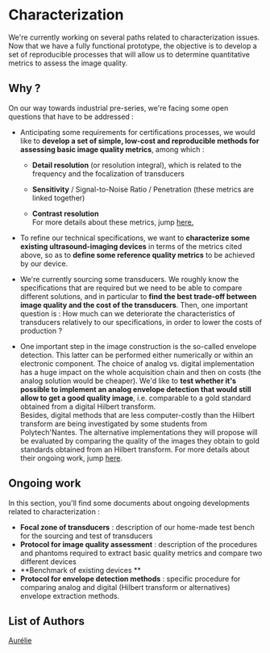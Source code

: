 # Characterization

We're currently working on several paths related to characterization issues. Now that we have a fully functional prototype, the objective is to develop a set of reproducible processes that will allow us to determine quantitative metrics to assess the image quality.

## Why ?

On our way towards industrial pre-series, we're facing some open questions that have to be addressed :

* Anticipating some requirements for certifications processes, we would like to **develop a set of simple, low-cost and reproducible methods for assessing basic image quality metrics**, among which :

  * **Detail resolution** \(or resolution integral\), which is related to the frequency and the focalization of transducers
  * **Sensitivity** / Signal-to-Noise Ratio / Penetration \(these metrics are linked together\)

  * **Contrast resolution**  
    For more details about these metrics, jump [here.](/references/sigproc/new_IMGQ_metrics.md)

* To refine our technical specifications, we want to **characterize some existing ultrasound-imaging devices** in terms of the metrics cited above, so as to **define some reference quality metrics** to be achieved by our device.

* We're currently sourcing some transducers. We roughly know the specifications that are required but we need to be able to compare different solutions, and in particular to **find the best trade-off between image quality and the cost of the transducers**. Then, one important question is : How much can we deteriorate the characteristics of transducers relatively to our specifications, in order to lower the costs of production ?

* One important step in the image construction is the so-called envelope detection. This latter can be performed either numerically or within an electronic component. The choice of analog vs. digital implementation has a huge impact on the whole acquisition chain and then on costs \(the analog solution would be cheaper\). We'd like to **test whether it's possible to implement an analog envelope detection that would still allow to get a good quality image**, i.e. comparable to a gold standard obtained from a digital Hilbert transform.  
  Besides, digital methods that are less computer-costly than the Hilbert transform are being investigated by some students from Polytech'Nantes. The alternative implementations they will propose will be evaluated by comparing the quality of the images they obtain to gold standards obtained from an Hilbert transform. For more details about their ongoing work, jump [here](/inprogress/mobile_app/characterization/specific-protocol-for-tests-of-alternative-methods-for-envelope-detection.md).

## Ongoing work

In this section, you'll find some documents about ongoing developments related to characterization :

* **Focal zone of transducers** : description of our home-made test bench for the sourcing and test of transducers
* **Protocol for image quality assessment** : description of the procedures and phantoms required to extract basic quality metrics and compare two different devices
* **Benchmark of existing devices **
* **Protocol for envelope detection methods** : specific procedure for comparing analog and digital \(Hilbert transform or alternatives\) envelope extraction methods.

## List of Authors

[Aurélie](https://github.com/Aurelie-Mutschler)

